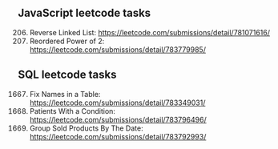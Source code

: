 ## JavaScript leetcode tasks
206. Reverse Linked List: https://leetcode.com/submissions/detail/781071616/
869. Reordered Power of 2: https://leetcode.com/submissions/detail/783779985/

## SQL leetcode tasks
1667. Fix Names in a Table: https://leetcode.com/submissions/detail/783349031/
1527. Patients With a Condition: https://leetcode.com/submissions/detail/783796496/
1484. Group Sold Products By The Date: https://leetcode.com/submissions/detail/783792993/